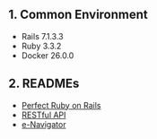 ## 1. Common Environment

- Rails 7.1.3.3
- Ruby 3.3.2
- Docker 26.0.0

## 2. READMEs

- [Perfect Ruby on Rails](./perfect-ruby-on-rails/README.md)
- [RESTful API](./restful-api/README.md)
- [e-Navigator](./e-navigator/README.md)
